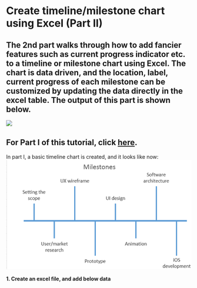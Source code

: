 # Create timeline/milestone chart using Excel (Part II)

## The 2nd part walks through how to add fancier features such as current progress indicator etc. to a timeline or milestone chart using Excel. The chart is data driven, and the location, label, current progress of each milestone can be customized by updating the data directly in the excel table. The output of this part is shown below.

![](https://github.com/DavidKou/ExcelForPM/blob/main/images/part(II).png)

## For Part I of this tutorial, click [here](https://github.com/DavidKou/ExcelForPM/blob/main/timeline-chart-I.md).

In part I, a basic timeline chart is created, and it looks like now:
![](https://github.com/DavidKou/ExcelForPM/blob/main/images/part(I).png)


**1. Create an excel file, and add below data**




